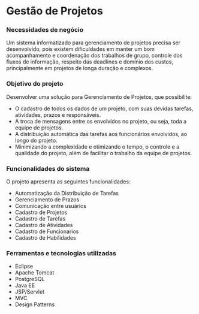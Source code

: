 # Gestão de Projetos

### Necessidades de negócio
Um sistema informatizado para gerenciamento de projetos precisa ser desenvolvido, pois existem dificuldades em manter um bom acompanhamento e coordenação dos trabalhos de grupo, controle dos fluxos de informação, respeito das deadlines e domínio dos custos, principalmente em projetos de longa duração e complexos.

### Objetivo do projeto
Desenvolver uma solução para Gerenciamento de Projetos, que possibilite:
- O cadastro de todos os dados de um projeto, com suas devidas tarefas, atividades, prazos e responsáveis.
- A troca de mensagens entre os envolvidos no projeto, ou seja, toda a equipe de projetos.
- A distribuição automática das tarefas aos funcionários envolvidos, ao longo do projeto.
- Minimizando a complexidade e otimizando o tempo, o controle e a qualidade do projeto, além de facilitar o trabalho da equipe de projetos.

### Funcionalidades do sistema
O projeto apresenta as seguintes funcionalidades:
- Automatização da Distribuição de Tarefas
- Gerenciamento de Prazos
- Comunicação entre usuários
- Cadastro de Projetos
- Cadastro de Tarefas
- Cadastro de Atividades
- Cadastro de Funcionarios
- Cadastro de Habilidades

### Ferramentas e tecnologias utilizadas
- Eclipse
- Apache Tomcat
- PostgreSQL
- Java EE
- JSP/Servlet
- MVC
- Design Patterns
